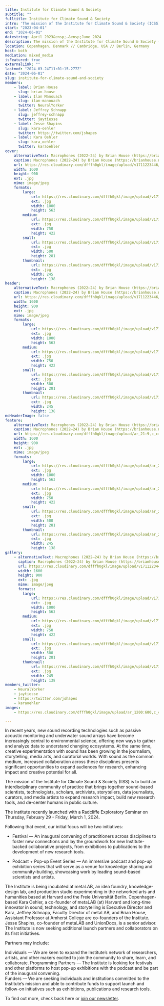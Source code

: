 ```yaml
---
title: Institute for Climate Sound & Society
subtitle: ""
fulltitle: Institute for Climate Sound & Society
intro: 'The mission of the Institute for Climate Sound & Society (ICSS) is to build an interdisciplinary community of practice that brings together sound-based scientists, technologists, scholars, archivists, storytellers, data journalists, curators, and media artists to expand research impact, build new research tools, and de-center humans in public culture.  '
start: "2023-04-01"
end: "2024-06-01"
datestring: April 2023&ensp;–&ensp;June 2024
description: The mission of the Institute for Climate Sound & Society (ICSS) is to build an interdisciplinary community of practice that brings together sound-bas…
location: Copenhagen, Denmark // Cambridge, USA // Berlin, Germany
host: both
mediation: mixed_media
isFeatured: true
externalLink: ""
lastmod: "2024-03-24T11:01:15.277Z"
date: "2024-06-01"
slug: institute-for-climate-sound-and-society
members:
    - label: Brian House
      slug: brian-house
    - label: Ilan Manouach
      slug: ilan-manouach
      twitter: NeuralYorker
    - label: Jeffrey Schnapp
      slug: jeffrey-schnapp
      twitter: jaytiesse
    - label: Jesse Shapins
      slug: kara-oehler
      twitter: https://twitter.com/jshapes
    - label: Kara Oehler
      slug: kara_oehler
      twitter: karaoehler
cover:
    alternativeText: Macrophones (2022–24) by Brian House (https://brianhouse.net)
    caption: Macrophones (2022–24) by Brian House (https://brianhouse.net)
    url: https://res.cloudinary.com/dfffh0gkl/image/upload/v1711223446/macrophones_2x_8d8d29b0a5.jpg
    width: 1600
    height: 900
    ext: .jpg
    mime: image/jpeg
    formats:
        large:
            url: https://res.cloudinary.com/dfffh0gkl/image/upload/v1711223447/large_macrophones_2x_8d8d29b0a5.jpg
            ext: .jpg
            width: 1000
            height: 563
        medium:
            url: https://res.cloudinary.com/dfffh0gkl/image/upload/v1711223448/medium_macrophones_2x_8d8d29b0a5.jpg
            ext: .jpg
            width: 750
            height: 422
        small:
            url: https://res.cloudinary.com/dfffh0gkl/image/upload/v1711223448/small_macrophones_2x_8d8d29b0a5.jpg
            ext: .jpg
            width: 500
            height: 281
        thumbnail:
            url: https://res.cloudinary.com/dfffh0gkl/image/upload/v1711223447/thumbnail_macrophones_2x_8d8d29b0a5.jpg
            ext: .jpg
            width: 245
            height: 138
header:
    alternativeText: Macrophones (2022–24) by Brian House (https://brianhouse.net)
    caption: Macrophones (2022–24) by Brian House (https://brianhouse.net)
    url: https://res.cloudinary.com/dfffh0gkl/image/upload/v1711223446/macrophones_2x_8d8d29b0a5.jpg
    width: 1600
    height: 900
    ext: .jpg
    mime: image/jpeg
    formats:
        large:
            url: https://res.cloudinary.com/dfffh0gkl/image/upload/v1711223447/large_macrophones_2x_8d8d29b0a5.jpg
            ext: .jpg
            width: 1000
            height: 563
        medium:
            url: https://res.cloudinary.com/dfffh0gkl/image/upload/v1711223448/medium_macrophones_2x_8d8d29b0a5.jpg
            ext: .jpg
            width: 750
            height: 422
        small:
            url: https://res.cloudinary.com/dfffh0gkl/image/upload/v1711223448/small_macrophones_2x_8d8d29b0a5.jpg
            ext: .jpg
            width: 500
            height: 281
        thumbnail:
            url: https://res.cloudinary.com/dfffh0gkl/image/upload/v1711223447/thumbnail_macrophones_2x_8d8d29b0a5.jpg
            ext: .jpg
            width: 245
            height: 138
noHeaderImage: false
feature:
    alternativeText: Macrophones (2022–24) by Brian House (https://brianhouse.net)
    caption: Macrophones (2022–24) by Brian House (https://brianhouse.net)
    url: https://res.cloudinary.com/dfffh0gkl/image/upload/ar_21:9,c_crop/v1711223446/macrophones_2x_8d8d29b0a5.jpg
    width: 1600
    height: 900
    ext: .jpg
    mime: image/jpeg
    formats:
        large:
            url: https://res.cloudinary.com/dfffh0gkl/image/upload/ar_21:9,c_crop/v1711223447/large_macrophones_2x_8d8d29b0a5.jpg
            ext: .jpg
            width: 1000
            height: 563
        medium:
            url: https://res.cloudinary.com/dfffh0gkl/image/upload/ar_21:9,c_crop/v1711223448/medium_macrophones_2x_8d8d29b0a5.jpg
            ext: .jpg
            width: 750
            height: 422
        small:
            url: https://res.cloudinary.com/dfffh0gkl/image/upload/ar_21:9,c_crop/v1711223448/small_macrophones_2x_8d8d29b0a5.jpg
            ext: .jpg
            width: 500
            height: 281
        thumbnail:
            url: https://res.cloudinary.com/dfffh0gkl/image/upload/ar_21:9,c_crop/v1711223447/thumbnail_macrophones_2x_8d8d29b0a5.jpg
            ext: .jpg
            width: 245
            height: 138
gallery:
    - alternativeText: Macrophones (2022–24) by Brian House (https://brianhouse.net)
      caption: Macrophones (2022–24) by Brian House (https://brianhouse.net)
      url: https://res.cloudinary.com/dfffh0gkl/image/upload/v1711223446/macrophones_2x_8d8d29b0a5.jpg
      width: 1600
      height: 900
      ext: .jpg
      mime: image/jpeg
      formats:
        large:
            url: https://res.cloudinary.com/dfffh0gkl/image/upload/v1711223447/large_macrophones_2x_8d8d29b0a5.jpg
            ext: .jpg
            width: 1000
            height: 563
        medium:
            url: https://res.cloudinary.com/dfffh0gkl/image/upload/v1711223448/medium_macrophones_2x_8d8d29b0a5.jpg
            ext: .jpg
            width: 750
            height: 422
        small:
            url: https://res.cloudinary.com/dfffh0gkl/image/upload/v1711223448/small_macrophones_2x_8d8d29b0a5.jpg
            ext: .jpg
            width: 500
            height: 281
        thumbnail:
            url: https://res.cloudinary.com/dfffh0gkl/image/upload/v1711223447/thumbnail_macrophones_2x_8d8d29b0a5.jpg
            ext: .jpg
            width: 245
            height: 138
members_twitter:
    - NeuralYorker
    - jaytiesse
    - https://twitter.com/jshapes
    - karaoehler
images:
    - https://res.cloudinary.com/dfffh0gkl/image/upload/ar_1200:600,c_crop/c_limit,h_1200,w_600/v1711223446/macrophones_2x_8d8d29b0a5.jpg

---
```

In recent years, new sound recording technologies such as passive acoustic monitoring and underwater sound arrays have become increasingly central to environmental science, offering new ways to gather and analyze data to understand changing ecosystems. At the same time, creative experimentation with sound has been growing in the journalism, storytelling, media arts, and curatorial worlds. With sound as the common medium, increased collaboration across these disciplines presents significant opportunities to expand audiences for research, enhancing impact and creative potential for all. 

The mission of the Institute for Climate Sound & Society (IISS) is to build an interdisciplinary community of practice that brings together sound-based scientists, technologists, scholars, archivists, storytellers, data journalists, curators, and media artists to expand research impact, build new research tools, and de-center humans in public culture. 

The institute recently launched with a Radcliffe Exploratory Seminar on Thursday, February 29 - Friday, March 1, 2024. 

Following that event, our initial focus will be two initiatives: 

- Festival — An inaugural convening of practitioners across disciplines to foster new connections and lay the groundwork for new Institute-backed collaborative projects, from exhibitions to publications to the development of new research tools. 

- Podcast + Pop-up Event Series  — An immersive podcast and pop-up exhibition series that will serve as a venue for knowledge sharing and community-building, showcasing work by leading sound-based scientists and artists. 

The Institute is being incubated at metaLAB, an idea foundry, knowledge-design lab, and production studio experimenting in the networked arts and humanities based at Harvard and the Freie Universität Berlin. Copenhagen-based Kara Oehler, a co-founder of metaLAB (at) Harvard and long-time innovator in sound, technology, and storytelling is Executive Director and Kara, Jeffrey Schnapp, Faculty Director of metaLAB, and Brian House, Assistant Professor at Amherst College are co-founders of the Institute. Jesse Shapins, co-founder of metaLAB and UnionDocs, is a senior advisor. The Institute is now seeking additional launch partners and collaborators on its first initiatives. 

Partners may include:

Individuals — We are keen to expand the Institute’s network of researchers, artists, and other makers excited to join the community to share, learn, and collaborate. 
Programming Partners — The Institute is looking for festivals and other platforms to host pop-up exhibitions with the podcast and be part of the inaugural convening.    
Funders — We are seeking individuals and institutions committed to the Institute’s mission and able to contribute funds to support launch and follow-on initiatives such as exhibitions, publications and research tools. 

To find out more, check back here or [join our newsletter](https://docs.google.com/forms/d/1vG_gs0QgMDdvZbE4y7ucSvd5ciictxn3omncXAkX3GI/edit).
